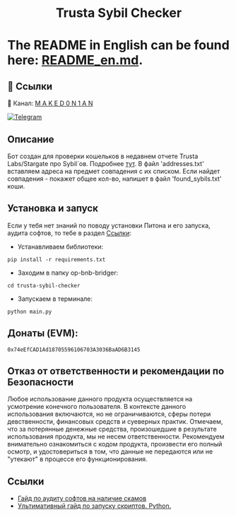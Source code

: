 <h1 align="center">Trusta Sybil Checker<h1>

The README in English can be found here: [README_en.md](https://github.com/maked0n1an/trusta-sybil-checker/blob/master/README_en.md).

## 🔗 Ссылки
🔔 Канал: [M A K E D 0 N 1 A N](https://t.me/crypto_maked0n1an)

[![Telegram](https://img.shields.io/badge/-Telegram-090909?style=for-the-badge&logo=telegram)](https://t.me/crypto_maked0n1an)

<h2>Описание</h2>

Бот создан для проверки кошельков в недавнем отчете Trusta Labs/Stargate про Sybil`ов. Подробнее [тут](https://t.me/worker_room/223).
В файл 'addresses.txt' вставляем адреса на предмет совпадения с их списком. Если найдет совпадения - покажет общее кол-во, напишет в файл 'found_sybils.txt' коши.

## Установка и запуск
Если у тебя нет знаний по поводу установки Питона и его запуска, аудита софтов, то тебе в раздел [Ccылки](#ссылки):

* Устанавливаем библиотеки:
<pre><code>pip install -r requirements.txt</code></pre>
* Заходим в папку op-bnb-bridger:
<pre><code>cd trusta-sybil-checker</code></pre>
* Запускаем в терминале:
<pre><code>python main.py</code></pre>

## Донаты (EVM): 
<pre><code>0x74eEfCAD1Ad18705596106703A3036BaAD6B3145</code></pre>

## Отказ от ответственности и рекомендации по Безопасности

Любое использование данного продукта осуществляется на усмотрение конечного пользователя. В контексте данного использования включаются, но не ограничиваются, сферы потери девственности, финансовых средств и суеверных практик.
Отмечаем, что за потерянные денежные средства, произошедшие в результате использования продукта, мы не несем ответственности. Рекомендуем внимательно ознакомиться с кодом продукта, произвести его полный осмотр, и удостовериться в том, что данные не передаются или не "утекают" в процессе его функционирования.

## Ссылки 
<a name="Ссылки"></a> 
- [Гайд по аудиту софтов на наличие скамов](https://teletype.in/@brokeboi/dsxymHafdZb)
- [Ультимативный гайд по запуску скриптов. Python.](https://teletype.in/@hodlmod.eth/how-to-run-scripts)